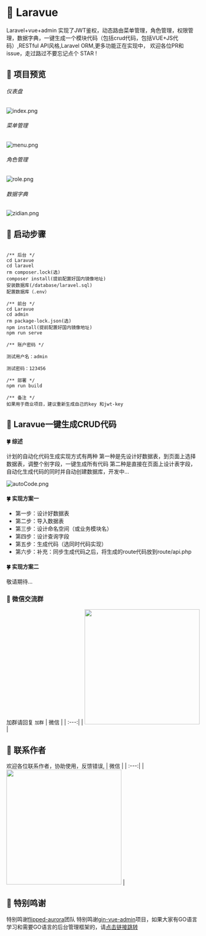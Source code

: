# :tada: Laravue
Laravel+vue+admin 实现了JWT鉴权，动态路由菜单管理，角色管理，权限管理，数据字典，一键生成一个模块代码（包括crud代码，包括VUE+JS代码）,RESTful API风格,Laravel ORM,更多功能正在实现中，
欢迎各位PR和issue，走过路过不要忘记点个 STAR !
## :cake: 项目预览
###### 仪表盘
![index.png](https://i.loli.net/2020/11/22/JeApBcPHONZ3bsG.png)

###### 菜单管理
![menu.png](https://i.loli.net/2020/11/22/EvgUVTZPJaIm6lN.png)

###### 角色管理
![role.png](https://i.loli.net/2020/11/22/XR1dAuVchp2LQyD.png)

###### 数据字典
![zidian.png](https://i.loli.net/2020/11/22/lTWLzi4BdU3A8oX.png)


## :cake: 启动步骤
```

/** 后台 */
cd Laravue
cd laravel
rm composer.lock(选)
composer install(提前配置好国内镜像地址)
安装数据库(/database/laravel.sql)
配置数据库（.env）

/** 前台 */
cd Laravue
cd admin
rm package-lock.json(选)
npm install(提前配置好国内镜像地址)
npm run serve

/** 账户密码 */

测试用户名：admin

测试密码：123456

/** 部署 */
npm run build

/** 备注 */
如果用于商业项目，建议重新生成自己的key 和jwt-key

```

## :tada: Laravue一键生成CRUD代码

#### :four_leaf_clover: 综述
计划的自动化代码生成实现方式有两种
第一种是先设计好数据表，到页面上选择数据表，调整个别字段，一键生成所有代码
第二种是直接在页面上设计表字段，自动化生成代码的同时并自动创建数据库，开发中...

![autoCode.png](https://i.loli.net/2020/12/05/MT6BnaZdi4ozWyR.png)

#### :four_leaf_clover: 实现方案一
 - 第一步：设计好数据表
 - 第二步：导入数据表
 - 第三步：设计命名空间（或业务模块名）
 - 第四步：设计查询字段
 - 第五步：生成代码（选同时代码实现）
 - 第六步：补充：同步生成代码之后，将生成的route代码放到route/api.php
#### :four_leaf_clover: 实现方案二
敬请期待...

### :cake: 微信交流群
加群请回复 `加群`
| 微信 |
| :---:| 
| <img width="300" src="https://i.loli.net/2020/11/22/phXRNIdOtDf8lkS.jpg"> |

## :cake: 联系作者
欢迎各位联系作者，协助使用，反馈错误,
| 微信 |
| :---:| 
| <img width="300" src="https://i.loli.net/2020/11/22/phXRNIdOtDf8lkS.jpg"> |

## :cake: 特别鸣谢
特别鸣谢[flipped-aurora](https://github.com/flipped-aurora地址)团队
特别鸣谢[gin-vue-admin](https://github.com/flipped-aurora/gin-vue-admin)项目，如果大家有GO语言学习和需要GO语言的后台管理框架的，请[点击链接跳转](https://github.com/flipped-aurora/gin-vue-admin)
